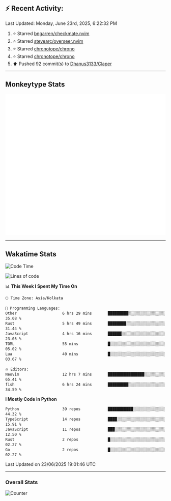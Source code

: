 ## :zap: Recent Activity:
<!--RECENT_ACTIVITY:last_update-->
Last Updated: Monday, June 23rd, 2025, 6:22:32 PM
<!--RECENT_ACTIVITY:last_update_end-->
<!--RECENT_ACTIVITY:start-->
1. ⭐ Starred [bngarren/checkmate.nvim](https://github.com/bngarren/checkmate.nvim)<br>
2. ⭐ Starred [stevearc/overseer.nvim](https://github.com/stevearc/overseer.nvim)<br>
3. ⭐ Starred [chronotope/chrono](https://github.com/chronotope/chrono)<br>
4. ⭐ Starred [chronotope/chrono](https://github.com/chronotope/chrono)<br>
5. ⬆️ Pushed 92 commit(s) to [Dhanus3133/Claper](https://github.com/Dhanus3133/Claper)<br>
<!--RECENT_ACTIVITY:end-->

---

## Monkeytype Stats
<a href="https://monkeytype.com/profile/dhanus">
  <img src="https://raw.githubusercontent.com/Dhanus3133/Dhanus3133/monkeytype/monkeytype-lb.svg" alt="Monkeytype Profile" />
</a>

---

## Wakatime Stats
<!--START_SECTION:waka-->
![Code Time](http://img.shields.io/badge/Code%20Time-2%2C770%20hrs%204%20mins-blue)

![Lines of code](https://img.shields.io/badge/From%20Hello%20World%20I%27ve%20Written-4.7%20million%20lines%20of%20code-blue)

📊 **This Week I Spent My Time On** 

```text
🕑︎ Time Zone: Asia/Kolkata

💬 Programming Languages: 
Other                    6 hrs 29 mins       █████████░░░░░░░░░░░░░░░░   35.08 % 
Rust                     5 hrs 49 mins       ████████░░░░░░░░░░░░░░░░░   31.44 % 
JavaScript               4 hrs 16 mins       ██████░░░░░░░░░░░░░░░░░░░   23.05 % 
TOML                     55 mins             █░░░░░░░░░░░░░░░░░░░░░░░░   05.02 % 
Lua                      40 mins             █░░░░░░░░░░░░░░░░░░░░░░░░   03.67 % 

🔥 Editors: 
Neovim                   12 hrs 7 mins       ████████████████░░░░░░░░░   65.41 % 
fish                     6 hrs 24 mins       █████████░░░░░░░░░░░░░░░░   34.59 % 
```

**I Mostly Code in Python** 

```text
Python                   39 repos            ███████████░░░░░░░░░░░░░░   44.32 % 
TypeScript               14 repos            ████░░░░░░░░░░░░░░░░░░░░░   15.91 % 
JavaScript               11 repos            ███░░░░░░░░░░░░░░░░░░░░░░   12.50 % 
Rust                     2 repos             █░░░░░░░░░░░░░░░░░░░░░░░░   02.27 % 
Go                       2 repos             █░░░░░░░░░░░░░░░░░░░░░░░░   02.27 % 
```




 Last Updated on 23/06/2025 19:01:46 UTC
<!--END_SECTION:waka-->
---

### Overall Stats

<img src="https://moe-counter.glitch.me/get/@Dhanus3133?theme=asoul" alt="Counter" />
